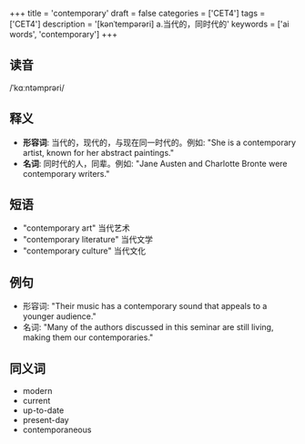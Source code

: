+++
title = 'contemporary'
draft = false
categories = ['CET4']
tags = ['CET4']
description = '[kənˈtempərəri] a.当代的，同时代的'
keywords = ['ai words', 'contemporary']
+++

## 读音
/ˈkɑːntəmprəri/

## 释义
- **形容词**: 当代的，现代的，与现在同一时代的。例如: "She is a contemporary artist, known for her abstract paintings."
- **名词**: 同时代的人，同辈。例如: "Jane Austen and Charlotte Bronte were contemporary writers."

## 短语
- "contemporary art" 当代艺术
- "contemporary literature" 当代文学
- "contemporary culture" 当代文化

## 例句
- 形容词: "Their music has a contemporary sound that appeals to a younger audience."
- 名词: "Many of the authors discussed in this seminar are still living, making them our contemporaries."

## 同义词
- modern
- current
- up-to-date
- present-day
- contemporaneous
